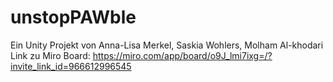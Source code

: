 # unstopPAWble

Ein Unity Projekt von Anna-Lisa Merkel, Saskia Wohlers, Molham Al-khodari
Link zu Miro Board:
https://miro.com/app/board/o9J_lmi7ixg=/?invite_link_id=966612996545